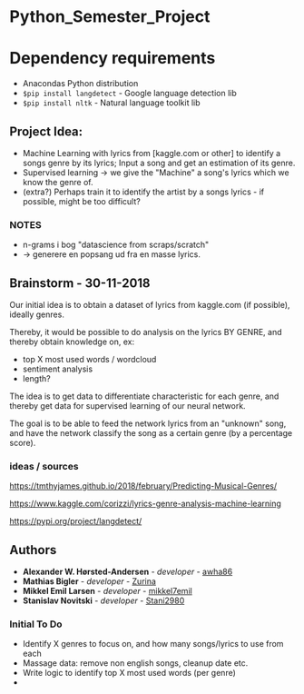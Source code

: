 # Python_Semester_Project

# Dependency requirements
- Anacondas Python distribution
- `$pip install langdetect` - Google language detection lib
- `$pip install nltk` - Natural language toolkit lib

## Project Idea:

- Machine Learning with lyrics from [kaggle.com or other] to identify a songs genre by its lyrics; Input a song and get an estimation of its genre. 
- Supervised learning -> we give the "Machine" a song's lyrics which we know the genre of.
- (extra?) Perhaps train it to identify the artist by a songs lyrics - if possible, might be too difficult?

### NOTES
- n-grams i bog "datascience from scraps/scratch"
- -> generere en popsang ud fra en masse lyrics.


## Brainstorm - 30-11-2018
Our initial idea is to obtain a dataset of lyrics from kaggle.com (if possible), ideally genres. 

Thereby, it would be possible to do analysis on the lyrics BY GENRE, and thereby obtain knowledge on, ex: 

- top X most used words / wordcloud
- sentiment analysis 
- length?

The idea is to get data to differentiate characteristic for each genre, and thereby get data for supervised learning of our neural network.

The goal is to be able to feed the network lyrics from an "unknown" song, and have the network classify the song as a certain genre (by a percentage score).


### ideas / sources
https://tmthyjames.github.io/2018/february/Predicting-Musical-Genres/

https://www.kaggle.com/corizzi/lyrics-genre-analysis-machine-learning

https://pypi.org/project/langdetect/


## Authors

* **Alexander W. Hørsted-Andersen** - *developer* - [awha86](https://github.com/awha86)
* **Mathias Bigler** - *developer* - [Zurina](https://github.com/Zurina)
* **Mikkel Emil Larsen** - *developer* - [mikkel7emil](https://github.com/mikkel7emil)
* **Stanislav Novitski** - *developer* - [Stani2980](https://github.com/Stani2980)
  


### Initial To Do
- Identify X genres to focus on, and how many songs/lyrics to use from each
- Massage data: remove non english songs, cleanup date etc.
- Write logic to identify top X most used words (per genre)
- 
